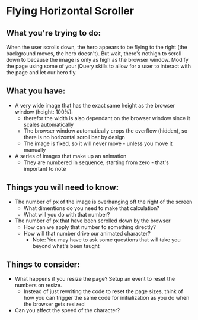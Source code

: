 # Flying Horizontal Scroller

## What you're trying to do:
When the user scrolls down, the hero appears to be flying to the right (the background moves, the hero doesn't).
But wait, there's nothign to scroll down to because the image is only as high as the browser window.
Modify the page using some of your jQuery skills to allow for a user to interact with the page and let our hero fly.

## What you have:
- A very wide image that has the exact same height as the browser window (height: 100%):
	- therefor the width is also dependant on the browser window since it scales automatically
	- The browser window automatically crops the overflow (hidden), so there is no horizontal scroll bar by design
	- The image is fixed, so it will never move - unless you move it manually
- A series of images that make up an animation
	- They are numbered in sequence, starting from zero - that's important to note

## Things you will need to know:
- The number of px of the image is overhanging off the right of the screen
	- What dimentions do you need to make that calculation?
	- What will you do with that number?
- The number of px that have been scrolled down by the browser
	- How can we apply that number to something directly?
	- How will that number drive our animated character?
		- Note: You may have to ask some questions that will take you beyond what's been taught

## Things to consider:
- What happens if you resize the page? Setup an event to reset the numbers on resize.
	- Instead of just rewriting the code to reset the page sizes, think of how you can trigger the same code for initialization as you do when the browser gets resized
- Can you affect the speed of the character?